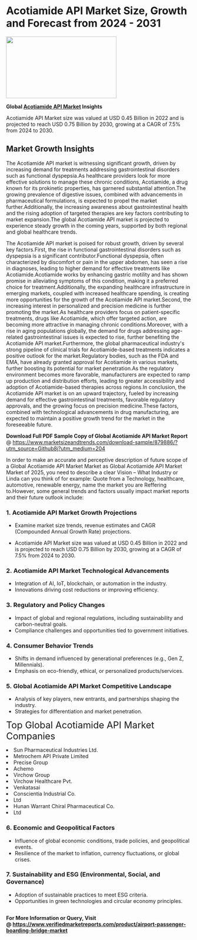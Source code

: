 <H1>Acotiamide API Market Size, Growth and Forecast from 2024 - 2031</H1><img class="aligncenter size-medium wp-image-584254" src="https://thirdeyenews.in/wp-content/uploads/2024/09/Global-Market-Research-300x168.jpeg" alt="" width="300" height="168" /><p><strong>Global&nbsp;<a href="https://www.marketsizeandtrends.com/download-sample/879886/?utm_source=Github8j?utm_medium=204">Acotiamide API Market</a> Insights</strong></p><p>Acotiamide API Market size was valued at USD 0.45 Billion in 2022 and is projected to reach USD 0.75 Billion by 2030, growing at a CAGR of 7.5% from 2024 to 2030.</p><p><h2>Market Growth Insights</h2> <p>The Acotiamide API market is witnessing significant growth, driven by increasing demand for treatments addressing gastrointestinal disorders such as functional dyspepsia.As healthcare providers look for more effective solutions to manage these chronic conditions, Acotiamide, a drug known for its prokinetic properties, has garnered substantial attention.The growing prevalence of digestive issues, combined with advancements in pharmaceutical formulations, is expected to propel the market further.Additionally, the increasing awareness about gastrointestinal health and the rising adoption of targeted therapies are key factors contributing to market expansion.The global Acotiamide API market is projected to experience steady growth in the coming years, supported by both regional and global healthcare trends.</p> <p>The Acotiamide API market is poised for robust growth, driven by several key factors.First, the rise in functional gastrointestinal disorders such as dyspepsia is a significant contributor.Functional dyspepsia, often characterized by discomfort or pain in the upper abdomen, has seen a rise in diagnoses, leading to higher demand for effective treatments like Acotiamide.Acotiamide works by enhancing gastric motility and has shown promise in alleviating symptoms of this condition, making it a preferred choice for treatment.Additionally, the expanding healthcare infrastructure in emerging markets, coupled with increased healthcare spending, is creating more opportunities for the growth of the Acotiamide API market.Second, the increasing interest in personalized and precision medicine is further promoting the market.As healthcare providers focus on patient-specific treatments, drugs like Acotiamide, which offer targeted action, are becoming more attractive in managing chronic conditions.Moreover, with a rise in aging populations globally, the demand for drugs addressing age-related gastrointestinal issues is expected to rise, further benefiting the Acotiamide API market.Furthermore, the global pharmaceutical industry's strong pipeline of clinical trials for Acotiamide-based treatments indicates a positive outlook for the market.Regulatory bodies, such as the FDA and EMA, have already granted approval for Acotiamide in various markets, further boosting its potential for market penetration.As the regulatory environment becomes more favorable, manufacturers are expected to ramp up production and distribution efforts, leading to greater accessibility and adoption of Acotiamide-based therapies across regions.In conclusion, the Acotiamide API market is on an upward trajectory, fueled by increasing demand for effective gastrointestinal treatments, favorable regulatory approvals, and the growing focus on precision medicine.These factors, combined with technological advancements in drug manufacturing, are expected to maintain a positive growth trend for the market in the foreseeable future.</p> <p><span class=""><strong>Download Full PDF Sample Copy of Global Acotiamide API Market Report</strong> @ <a href="https://www.marketsizeandtrends.com/download-sample/879886/?utm_source=Github8j?utm_medium=204" target="_blank">https://www.marketsizeandtrends.com/download-sample/879886/?utm_source=Github8j?utm_medium=204</a></span></p><p>In order to make an accurate and perceptive description of future scope of a Global&nbsp;Acotiamide API Market Market as Global&nbsp;Acotiamide API Market Market of 2025, you need to describe a clear Vision &ndash; What Industry or Linda can you think of for example: Quote from a Technology, healthcare, automotive, renewable energy, name the market you are Reffering to.However, some general trends and factors usually impact market reports and their future outlook include:</p><h3>1.&nbsp;<strong>Acotiamide API Market Growth Projections</strong></h3><ul><li>Examine market size trends, revenue estimates and CAGR (Compounded Annual Growth Rate) projections.</li><li><p>Acotiamide API Market size was valued at USD 0.45 Billion in 2022 and is projected to reach USD 0.75 Billion by 2030, growing at a CAGR of 7.5% from 2024 to 2030.</p></li></ul><h3>2.&nbsp;<strong>Acotiamide API Market Technological Advancements</strong></h3><ul><li>Integration of AI, IoT, blockchain, or automation in the industry.</li><li>Innovations driving cost reductions or improving efficiency.</li></ul><h3>3.&nbsp;<strong>Regulatory and Policy Changes</strong></h3><ul><li>Impact of global and regional regulations, including sustainability and carbon-neutral goals.</li><li>Compliance challenges and opportunities tied to government initiatives.</li></ul><h3>4.&nbsp;<strong>Consumer Behavior Trends</strong></h3><ul><li>Shifts in demand influenced by generational preferences (e.g., Gen Z, Millennials).</li><li>Emphasis on eco-friendly, ethical, or personalized products/services.</li></ul><h3>5.&nbsp;<strong>Global Acotiamide API Market Competitive Landscape</strong></h3><ul><li>Analysis of key players, new entrants, and partnerships shaping the industry.</li><li>Strategies for differentiation and market penetration.</li></ul><p data-pm-slice="1 1 []"><span style="color: inherit; font-family: inherit; font-size: 25px;">Top Global Acotiamide API Market Companies</span></p><div class="" data-test-id=""><p><li>Sun Pharmaceutical Industries Ltd.</li><li> Metrochem API Private Limited</li><li> Precise Group</li><li> Achemo</li><li> Virchow Group</li><li> Virchow Healthcare Pvt.</li><li> Venkatasai</li><li> Conscientia Industrial Co.</li><li> Ltd</li><li> Hunan Warrant Chiral Pharmaceutical Co.</li><li> Ltd</li></p></div><h3>6.&nbsp;<strong>Economic and Geopolitical Factors</strong></h3><ul><li>Influence of global economic conditions, trade policies, and geopolitical events.</li><li>Resilience of the market to inflation, currency fluctuations, or global crises.</li></ul><h3>7.&nbsp;<strong>Sustainability and ESG (Environmental, Social, and Governance)</strong></h3><ul><li>Adoption of sustainable practices to meet ESG criteria.</li><li>Opportunities in green technologies and circular economy principles.</li></ul><h2><strong style="font-size: 14px;">For More Information or Query, Visit @&nbsp;</strong><a style="background-color: #ffffff; font-size: 14px;" href="https://www.marketsizeandtrends.com/report/acotiamide-api-market/" target="_blank">https://www.verifiedmarketreports.com/product/airport-passenger-boarding-bridge-market</a></h2>